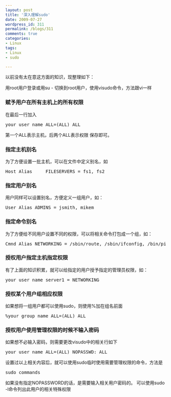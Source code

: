 ```yaml
---
layout: post
title: '深入理解sudo'
date: 2009-07-27
wordpress_id: 311
permalink: /blogs/311
comments: true
categories:
- Linux
tags:
- Linux
- sudo

---
```

以前没有太在意这方面的知识，现整理如下：

用root用户登录或用su - 切换到root用户，使用visudo命令，方法跟vi一样
### 赋予用户在所有主机上的所有权限
在最后一行加入
<pre class="prettyprint linenums">
your_user_name ALL=(ALL) ALL   
</pre>
第一个ALL表示主机，后两个ALL表示权限
保存即可。

### 指定主机别名
为了方便设置一批主机，可以在文件中定义别名，如
<pre class="prettyprint linenums">
Host_Alias     FILESERVERS = fs1, fs2     
</pre>

### 指定用户别名
用户同样可以设置别名，方便定义一组用户，如：
<pre class="prettyprint linenums">
User_Alias ADMINS = jsmith, mikem  
</pre>

### 指定命令别名
为了方便给不同用户设置不同的权限，可以将相关命令打包成一个组，如：
<pre class="prettyprint linenums">
Cmnd_Alias NETWORKING = /sbin/route, /sbin/ifconfig, /bin/ping, /sbin/dhclient, /usr/bin/net, /sbin/iptables, /usr/bin/rfcomm, /usr/bin/wvdial, /sbin/iwconfig, /sbin/mii-tool 
</pre>

### 授权用户指定主机指定权限
有了上面的知识积累，就可以给指定的用户授予指定的管理员权限，如：
<pre class="prettyprint linenums">
your_user_name server1 = NETWORKING  
</pre>

### 授权某个用户组相应权限
如果想将一组用户都可以使用sudo，则使用%加在组名前面
<pre class="prettyprint linenums">
%your_group_name ALL=(ALL) ALL   
</pre>

### 授权用户使用管理权限的时候不输入密码
如果想不必输入密码，则需要更改visudo中的相关行如下
<pre class="prettyprint linenums">
your_user_name ALL=(ALL) NOPASSWD: ALL   
</pre>

设置过以上相关内容后，就可以使用sudo临时使用需要管理权限的命令，方法是
<pre class="prettyprint linenums">
sudo commands  
</pre>
如果没有指定NOPASSWORD的话，是需要输入相关用户密码的。
可以使用sudo -l命令列出此用户的相关特殊权限

